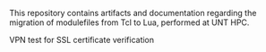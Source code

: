 This repository contains artifacts and documentation regarding the migration of modulefiles from Tcl to Lua, performed at UNT HPC.

VPN test for SSL certificate verification
